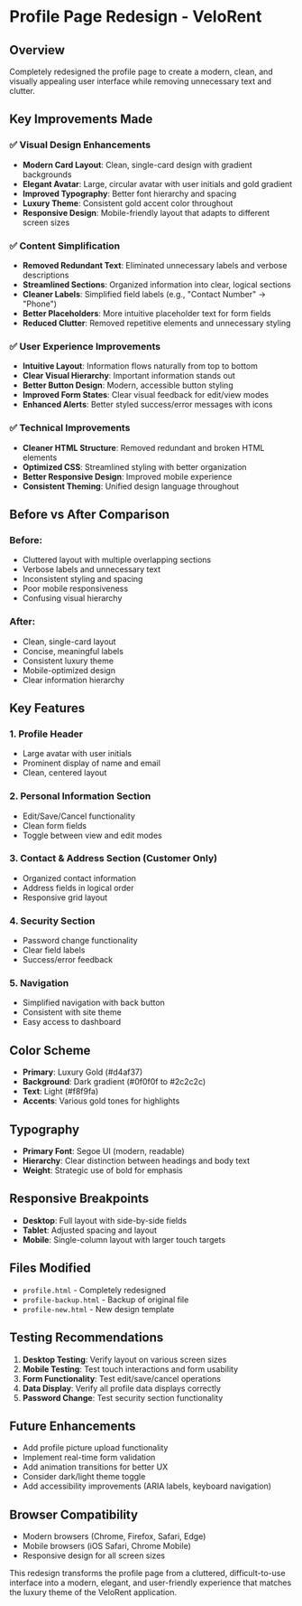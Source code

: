 # Profile Page Redesign - VeloRent

## Overview
Completely redesigned the profile page to create a modern, clean, and visually appealing user interface while removing unnecessary text and clutter.

## Key Improvements Made

### ✅ **Visual Design Enhancements**
- **Modern Card Layout**: Clean, single-card design with gradient backgrounds
- **Elegant Avatar**: Large, circular avatar with user initials and gold gradient
- **Improved Typography**: Better font hierarchy and spacing
- **Luxury Theme**: Consistent gold accent color throughout
- **Responsive Design**: Mobile-friendly layout that adapts to different screen sizes

### ✅ **Content Simplification**
- **Removed Redundant Text**: Eliminated unnecessary labels and verbose descriptions
- **Streamlined Sections**: Organized information into clear, logical sections
- **Cleaner Labels**: Simplified field labels (e.g., "Contact Number" → "Phone")
- **Better Placeholders**: More intuitive placeholder text for form fields
- **Reduced Clutter**: Removed repetitive elements and unnecessary styling

### ✅ **User Experience Improvements**
- **Intuitive Layout**: Information flows naturally from top to bottom
- **Clear Visual Hierarchy**: Important information stands out
- **Better Button Design**: Modern, accessible button styling
- **Improved Form States**: Clear visual feedback for edit/view modes
- **Enhanced Alerts**: Better styled success/error messages with icons

### ✅ **Technical Improvements**
- **Cleaner HTML Structure**: Removed redundant and broken HTML elements
- **Optimized CSS**: Streamlined styling with better organization
- **Better Responsive Design**: Improved mobile experience
- **Consistent Theming**: Unified design language throughout

## Before vs After Comparison

### Before:
- Cluttered layout with multiple overlapping sections
- Verbose labels and unnecessary text
- Inconsistent styling and spacing
- Poor mobile responsiveness
- Confusing visual hierarchy

### After:
- Clean, single-card layout
- Concise, meaningful labels
- Consistent luxury theme
- Mobile-optimized design
- Clear information hierarchy

## Key Features

### 1. **Profile Header**
- Large avatar with user initials
- Prominent display of name and email
- Clean, centered layout

### 2. **Personal Information Section**
- Edit/Save/Cancel functionality
- Clean form fields
- Toggle between view and edit modes

### 3. **Contact & Address Section** (Customer Only)
- Organized contact information
- Address fields in logical order
- Responsive grid layout

### 4. **Security Section**
- Password change functionality
- Clear field labels
- Success/error feedback

### 5. **Navigation**
- Simplified navigation with back button
- Consistent with site theme
- Easy access to dashboard

## Color Scheme
- **Primary**: Luxury Gold (#d4af37)
- **Background**: Dark gradient (#0f0f0f to #2c2c2c)
- **Text**: Light (#f8f9fa)
- **Accents**: Various gold tones for highlights

## Typography
- **Primary Font**: Segoe UI (modern, readable)
- **Hierarchy**: Clear distinction between headings and body text
- **Weight**: Strategic use of bold for emphasis

## Responsive Breakpoints
- **Desktop**: Full layout with side-by-side fields
- **Tablet**: Adjusted spacing and layout
- **Mobile**: Single-column layout with larger touch targets

## Files Modified
- `profile.html` - Completely redesigned
- `profile-backup.html` - Backup of original file
- `profile-new.html` - New design template

## Testing Recommendations
1. **Desktop Testing**: Verify layout on various screen sizes
2. **Mobile Testing**: Test touch interactions and form usability
3. **Form Functionality**: Test edit/save/cancel operations
4. **Data Display**: Verify all profile data displays correctly
5. **Password Change**: Test security section functionality

## Future Enhancements
- Add profile picture upload functionality
- Implement real-time form validation
- Add animation transitions for better UX
- Consider dark/light theme toggle
- Add accessibility improvements (ARIA labels, keyboard navigation)

## Browser Compatibility
- Modern browsers (Chrome, Firefox, Safari, Edge)
- Mobile browsers (iOS Safari, Chrome Mobile)
- Responsive design for all screen sizes

This redesign transforms the profile page from a cluttered, difficult-to-use interface into a modern, elegant, and user-friendly experience that matches the luxury theme of the VeloRent application.